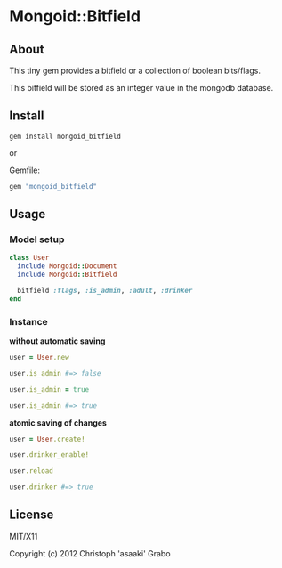 # Mongoid::Bitfield

## About

This tiny gem provides a bitfield or a collection of boolean bits/flags.

This bitfield will be stored as an integer value in the mongodb database.

## Install

```shell
gem install mongoid_bitfield
```

or

Gemfile:

```ruby
gem "mongoid_bitfield"
```

## Usage

### Model setup

```ruby
class User
  include Mongoid::Document
  include Mongoid::Bitfield

  bitfield :flags, :is_admin, :adult, :drinker
end
```

### Instance

**without automatic saving**

```ruby
user = User.new

user.is_admin #=> false

user.is_admin = true

user.is_admin #=> true
```

**atomic saving of changes**

```ruby
user = User.create!

user.drinker_enable!

user.reload

user.drinker #=> true
```

## License

MIT/X11

Copyright (c) 2012 Christoph 'asaaki' Grabo
